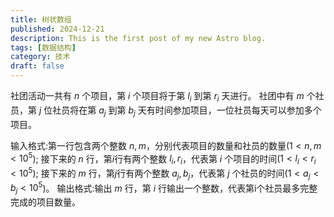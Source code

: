 ```yaml
---
title: 树状数组
published: 2024-12-21
description: This is the first post of my new Astro blog.
tags: [数据结构]
category: 技术
draft: false
---
```


社团活动一共有 $n$ 个项目，第 $i$ 个项目将于第 $l_i$ 到第 $r_i$ 天进行。
社团中有 $m$ 个社员，第 $j$ 位社员将在第 $a_j$ 到第 $b_j$ 天有时间参加项目，一位社员每天可以参加多个项目。

输入格式:第一行包含两个整数 $n,m$，分别代表项目的数量和社员的数量($1 < n, m < 10^5$);
接下来的 $n$ 行，第$i$行有两个整数 $l_i,r_i$，代表第 $i$ 个项目的时间($1< l_i <r_i< 10^5$);
接下来的 $m$ 行，第$j$行有两个整数 $a_j,b_j$，代表第 $j$ 个社员的时间($1 < a_j < b_j < 10^5$)。
输出格式:输出 $m$ 行，第 $i$ 行输出一个整数，代表第i个社员最多完整完成的项目数量。

